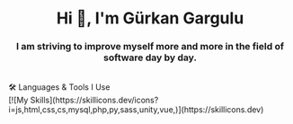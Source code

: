 <h1 align="center">Hi 👋, I'm Gürkan Gargulu</h1>
<h3 align="center">I am striving to improve myself more and more in the field of software day by day.</h3>

<br>
🛠 Languages & Tools I Use
<br>
[![My Skills](https://skillicons.dev/icons?i=js,html,css,cs,mysql,php,py,sass,unity,vue,)](https://skillicons.dev)
